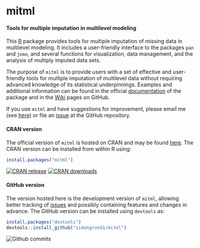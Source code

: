 # mitml
#### Tools for multiple imputation in multilevel modeling

This [R](https://www.r-project.org/) package provides tools for multiple imputation of missing data in multilevel modeling.
It includes a user-friendly interface to the packages `pan` and `jomo`, and several functions for visualization, data management, and the analysis of multiply imputed data sets.

The purpose of `mitml` is to provide users with a set of effective and user-friendly tools for multiple imputation of multilevel data without requiring advanced knowledge of its statistical underpinnings.
Examples and additional information can be found in the official [documentation](https://cran.r-project.org/package=mitml/mitml.pdf) of the package and in the [Wiki](https://github.com/simongrund1/mitml/wiki) pages on GitHub.

If you use `mitml` and have suggestions for improvement, please email me (see [here](https://cran.r-project.org/package=mitml)) or file an [issue](https://github.com/simongrund1/mitml/issues) at the GitHub repository.

#### CRAN version

The official version of `mitml` is hosted on CRAN and may be found [here](https://cran.r-project.org/package=mitml). The CRAN version can be installed from within R using:

```r
install.packages("mitml")
```

[![CRAN release](http://www.r-pkg.org/badges/version/mitml)](https://cran.r-project.org/package=mitml) [![CRAN downloads](http://cranlogs.r-pkg.org/badges/mitml)](https://cran.r-project.org/package=mitml)

#### GitHub version

The version hosted here is the development version of `mitml`, allowing better tracking of [issues](https://github.com/simongrund1/mitml/issues) and possibly containing features and changes in advance. The GitHub version can be installed using `devtools` as:

```r
install.packages("devtools")
devtools::install_github("simongrund1/mitml")
```

![Github commits](https://img.shields.io/github/commits-since/simongrund1/mitml/latest.svg?colorB=green)
